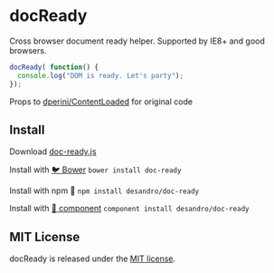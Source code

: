 # docReady

Cross browser document ready helper. Supported by IE8+ and good browsers.

```js
docReady( function() {
  console.log("DOM is ready. Let's party");
});
```

Props to [dperini/ContentLoaded](https://github.com/dperini/ContentLoaded) for original code

## Install

Download [doc-ready.js](doc-ready.js)

Install with [:bird: Bower](http://bower.io) `bower install doc-ready`

Install with npm :truck: `npm install desandro/doc-ready`

Install with [:nut_and_bolt: component](http://github.com/component/component) `component install desandro/doc-ready`

## MIT License

docReady is released under the [MIT license](http://desandro.mit-license.org).
